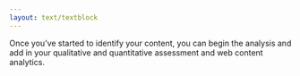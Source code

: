 ```yaml
---
layout: text/textblock
---
```


Once you’ve started to identify your content, you can begin the analysis and add in your qualitative and quantitative assessment and web content analytics.
